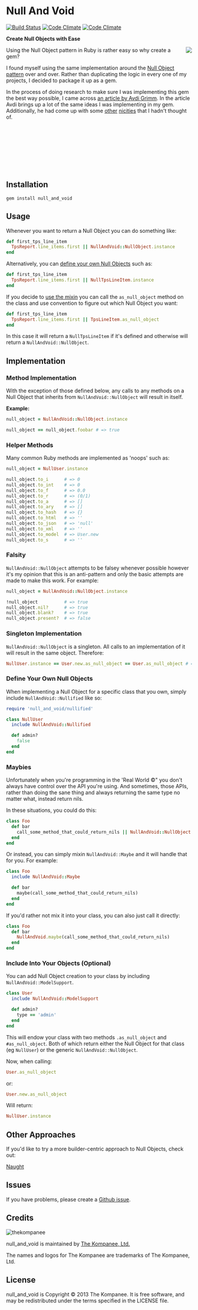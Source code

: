 Null And Void
================================

[![Build Status](https://secure.travis-ci.org/jfelchner/null_and_void.png?branch=master)](http://travis-ci.org/jfelchner/null_and_void) [![Code Climate](https://codeclimate.com/github/jfelchner/null_and_void.png)](https://codeclimate.com/github/jfelchner/null_and_void) [![Code Climate](https://codeclimate.com/github/jfelchner/null_and_void/coverage.png)](https://codeclimate.com/github/jfelchner/null_and_void)

**Create Null Objects with Ease**

<img src="https://dl.dropbox.com/s/3vro4yd2vsa5xga/bad-luck-brian-null-object.jpg" align="right" />

Using the Null Object pattern in Ruby is rather easy so why create a gem?

I found myself using the same implementation around the [Null Object
pattern](https://en.wikipedia.org/wiki/Null_object_pattern#Ruby) over and over.
Rather than duplicating the logic in every one of my projects, I decided to
package it up as a gem.

In the process of doing research to make sure I was implementing this gem the
best way possible, I came across [an article by Avdi
Grimm](http://devblog.avdi.org/2011/05/30/null-objects-and-falsiness). In the
article Avdi brings up a lot of the same ideas I was implementing in my gem.
Additionally, he had come up with some [other](#helper-methods)
[nicities](#maybies) that I hadn't thought of.

<br/>
<br/>
<br/>
<br/>
<br/>
<br/>
<br/>

Installation
--------------------------------

    gem install null_and_void

Usage
--------------------------------

Whenever you want to return a Null Object you can do something like:

```ruby
def first_tps_line_item
  TpsReport.line_items.first || NullAndVoid::NullObject.instance
end
```

Alternatively, you can [define your own Null Objects](#defineyourownnullobjects)
such as:

```ruby
def first_tps_line_item
  TpsReport.line_items.first || NullTpsLineItem.instance
end
```

If you decide to [use the mixin](#includeintoyourobjectsoptional) you can call
the `as_null_object` method on the class and use convention to figure out which
Null Object you want:

```ruby
def first_tps_line_item
  TpsReport.line_items.first || TpsLineItem.as_null_object
end
```

In this case it will return a `NullTpsLineItem` if it's defined and otherwise
will return a `NullAndVoid::NullObject`.

Implementation
--------------------------------

### Method Implementation #####################################################

With the exception of those defined below, any calls to any methods on a Null
Object that inherits from `NullAndVoid::NullObject` will result in itself.

**Example:**

```ruby
null_object = NullAndVoid::NullObject.instance

null_object == null_object.foobar # => true
```

### Helper Methods ############################################################

Many common Ruby methods are implemented as 'noops' such as:

```ruby
null_object = NullUser.instance

null_object.to_i      # => 0
null_object.to_int    # => 0
null_object.to_f      # => 0.0
null_object.to_r      # => (0/1)
null_object.to_a      # => []
null_object.to_ary    # => []
null_object.to_hash   # => {}
null_object.to_html   # => ''
null_object.to_json   # => 'null'
null_object.to_xml    # => ''
null_object.to_model  # => User.new
null_object.to_s      # => ''
```

### Falsity ###################################################################

`NullAndVoid::NullObject` attempts to be falsey whenever possible however it's
my opinion that this is an anti-pattern and only the basic attempts are made to
make this work.  For example:

```ruby
null_object = NullAndVoid::NullObject.instance

!null_object          # => true
null_object.nil?      # => true
null_object.blank?    # => true
null_object.present?  # => false
```

### Singleton Implementation ##################################################

`NullAndVoid::NullObject` is a singleton.  All calls to an implementation of it
will result in the same object.  Therefore:

```ruby
NullUser.instance == User.new.as_null_object == User.as_null_object # => true
```

### Define Your Own Null Objects ##############################################

When implementing a Null Object for a specific class that you own, simply
include `NullAndVoid::Nullified` like so:

```ruby
require 'null_and_void/nullified'

class NullUser
  include NullAndVoid::Nullified

  def admin?
    false
  end
end
```

### Maybies ###################################################################

Unfortunately when you're programming in the 'Real World &copy;" you don't
always have control over the API you're using.  And sometimes, those APIs,
rather than doing the sane thing and always returning the same type no matter
what, instead return nils.

In these situations, you could do this:

```ruby
class Foo
  def bar
    call_some_method_that_could_return_nils || NullAndVoid::NullObject.instance
  end
end
```

Or instead, you can simply mixin `NullAndVoid::Maybe` and it will handle that
for you. For example:

```ruby
class Foo
  include NullAndVoid::Maybe

  def bar
    maybe(call_some_method_that_could_return_nils)
  end
end
```

If you'd rather not mix it into your class, you can also just call it directly:

```ruby
class Foo
  def bar
    NullAndVoid.maybe(call_some_method_that_could_return_nils)
  end
end
```

### Include Into Your Objects (Optional) ######################################

You can add Null Object creation to your class by including
`NullAndVoid::ModelSupport`.

```ruby
class User
  include NullAndVoid::ModelSupport

  def admin?
    type == 'admin'
  end
end
```

This will endow your class with two methods `.as_null_object` and
`#as_null_object`. Both of which return either the Null Object for that class
(eg `NullUser`) or the generic `NullAndVoid::NullObject`.

Now, when calling:

```ruby
User.as_null_object
```

or:

```ruby
User.new.as_null_object
```

Will return:

```ruby
NullUser.instance
```

Other Approaches
------

If you'd like to try a more builder-centric approach to Null Objects, check out:

[Naught](http://github.com/avdi/naught)

Issues
------

If you have problems, please create a [Github issue](issues).

Credits
-------

![thekompanee](http://www.thekompanee.com/public_files/kompanee-github-readme-logo.png)

null_and_void is maintained by [The Kompanee, Ltd.](http://www.thekompanee.com)

The names and logos for The Kompanee are trademarks of The Kompanee, Ltd.

License
-------

null_and_void is Copyright &copy; 2013 The Kompanee. It is free software, and may be redistributed under the terms specified in the LICENSE file.

